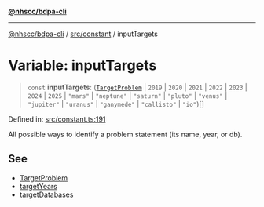 [**@nhscc/bdpa-cli**](../../../README.md)

***

[@nhscc/bdpa-cli](../../../README.md) / [src/constant](../README.md) / inputTargets

# Variable: inputTargets

> `const` **inputTargets**: ([`TargetProblem`](../type-aliases/TargetProblem.md) \| `2019` \| `2020` \| `2021` \| `2022` \| `2023` \| `2024` \| `2025` \| `"mars"` \| `"neptune"` \| `"saturn"` \| `"pluto"` \| `"venus"` \| `"jupiter"` \| `"uranus"` \| `"ganymede"` \| `"callisto"` \| `"io"`)[]

Defined in: [src/constant.ts:191](https://github.com/nhscc/bdpa-cli/blob/cc06230b8b3c4bd28c3da1903ce886e7c819a1ce/src/constant.ts#L191)

All possible ways to identify a problem statement (its name, year, or db).

## See

 - [TargetProblem](TargetProblem.md)
 - [targetYears](targetYears.md)
 - [targetDatabases](targetDatabases.md)
